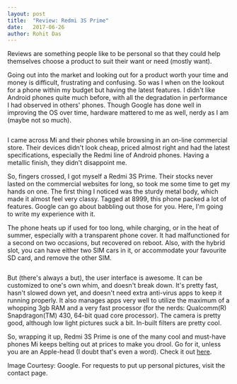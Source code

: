 ```yaml
---
layout: post
title:  "Review: Redmi 3S Prime"
date:   2017-06-26
author: Rohit Das
---
```


<p class="intro"><span class="dropcap">R</span>eviews are something people like to be personal so that they could help themselves choose a product to suit their want or need (mostly want).</p>

Going out into the market and looking out for a product worth your time and money is difficult, frustrating and confusing. So was I when on the lookout for a phone within my budget but having the latest features. I didn't like Android phones quite much before, with all the degradation in performance I had observed in others' phones. Though Google has done well in improving the OS over time, hardware mattered to me as well, nerdy as I am (maybe not so much).

<img src="{{ 'https://www.android.com/static/2016/img/share/andy-lg.png' | prepend: site.baseurl }}" alt="">

I came across Mi and their phones while browsing in an on-line commercial store. Their devices didn't look cheap, priced almost right and had the latest specifications, especially the Redmi line of Android phones. Having a metallic finish, they didn't disappoint me.

So, fingers crossed, I got myself a Redmi 3S Prime. Their stocks never lasted on the commercial websites for long, so took me some time to get my hands on one. The first thing I noticed was the sturdy metal body, which made it almost feel very classy. Tagged at 8999, this phone packed a lot of features. Google can go about babbling out those for you. Here, I'm going to write my experience with it.

The phone heats up if used for too long, while charging, or in the heat of summer, especially with a transparent phone cover. It had malfunctioned for a second on two occasions, but recovered on reboot. Also, with the hybrid slot, you can have either two SIM cars in it, or accommodate your favourite SD card, and remove the other SIM.

<img src="{{ 'http://img01.ibnlive.in/ibnlive/uploads/2016/08/redmi-3s-prime-030817.jpg' | prepend: site.baseurl }}" alt="">

But (there's always a but), the user interface is awesome. It can be customized to one's own whim, and doesn't break down. It's pretty fast, hasn't slowed down yet, and doesn't need extra anti-virus apps to keep it running properly. It also manages apps very well to utilize the maximum of a whopping 3gb RAM and a very fast processor (for the nerds: Qualcomm(R) Snapdragon(TM) 430, 64-bit quad core processor). The camera is pretty good, although low light pictures suck a bit. In-built filters are pretty cool.

So, wrapping it up, Redmi 3S Prime is one of the many cool and must-have phones Mi keeps belting out at prices to make you drool. Go for it, unless you are an Apple-head (I doubt that's even a word). Check it out <a href="http://www.mi.com/in/redmi3s/">here</a>.

Image Courtesy: Google. For requests to put up personal pictures, visit the contact page.
